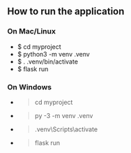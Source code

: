 ## How to run the application

### On Mac/Linux
- $ cd myproject
- $ python3 -m venv .venv
- $ . .venv/bin/activate
- $ flask run

### On Windows
- > cd myproject
- > py -3 -m venv .venv
- > .venv\Scripts\activate
- > flask run
